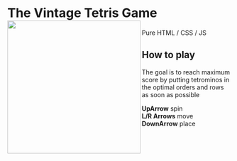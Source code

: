 # The Vintage Tetris Game <img align="left" width="300" src="https://github.com/user-attachments/assets/43c79d78-17d3-4dc3-84f6-8179c5461d89">

Pure HTML / CSS / JS

## How to play

The goal is to reach maximum score by putting tetrominos in the optimal orders and rows as soon as possible


**UpArrow**    spin    
**L/R Arrows** move     
**DownArrow**  place
